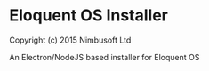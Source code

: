 # Eloquent OS Installer

Copyright (c) 2015 Nimbusoft Ltd

An Electron/NodeJS based installer for Eloquent OS
